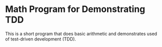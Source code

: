 # Math Program for Demonstrating TDD

This is a short program that does basic arithmetic and demonstrates used of test-driven development (TDD).